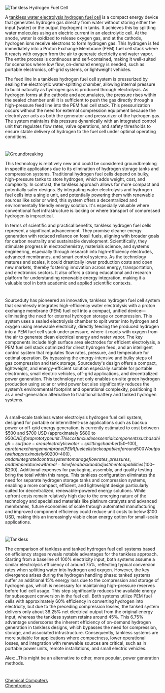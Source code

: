 ![Tankless Hydrogen Fuel Cell](https://github.com/user-attachments/assets/d080b4e2-9662-4beb-bcb6-5c06e85ef9d2)

A [tankless water electrolysis hydrogen fuel cell](https://chatgpt.com/g/g-685b3527bef8819191c8c6ba766a6b4a-tankless-hydrogen) is a compact energy device that generates hydrogen gas directly from water without storing either the input (water) or the output (hydrogen) in tanks. It achieves this by splitting water molecules using an electric current in an electrolytic cell. At the anode, water is oxidized to release oxygen gas, and at the cathode, hydrogen ions receive electrons to form hydrogen gas. This hydrogen is fed immediately into a Proton Exchange Membrane (PEM) fuel cell stack where it reacts with oxygen from the air to generate electricity and water vapor. The entire process is continuous and self-contained, making it well-suited for scenarios where low flow, on-demand energy is needed, such as portable electronics, off-grid systems, or lightweight vehicles.

The feed line in a tankless hydrogen fuel cell system is pressurized by sealing the electrolytic water-splitting chamber, allowing internal pressure to build naturally as hydrogen gas is produced through electrolysis. As hydrogen forms at the cathode and accumulates, the pressure rises within the sealed chamber until it is sufficient to push the gas directly through a high-pressure feed line into the PEM fuel cell stack. This pressurization occurs without the need for external compression equipment because the electrolyzer acts as both the generator and pressurizer of the hydrogen gas. The system maintains this pressure dynamically with an integrated control unit that regulates flow rates, valve operations, and safety thresholds to ensure stable delivery of hydrogen to the fuel cell under optimal operating conditions.

#

![Groundbreaking](https://github.com/user-attachments/assets/a7813fca-9982-4fbc-9cc4-3d59e1fcefa5)

This technology is relatively new and could be considered groundbreaking in specific applications due to its elimination of hydrogen storage tanks and compression systems. Traditional hydrogen fuel cells depend on bulky, high-pressure tanks to store hydrogen, which adds weight, cost, and complexity. In contrast, the tankless approach allows for more compact and potentially safer designs. By integrating water electrolysis and hydrogen fuel cells into a single unit, and potentially powering them with renewable sources like solar or wind, this system offers a decentralized and environmentally friendly energy solution. It's especially valuable where conventional fuel infrastructure is lacking or where transport of compressed hydrogen is impractical.

In terms of scientific and practical benefits, tankless hydrogen fuel cells represent a significant advancement. They promise cleaner energy generation with reduced reliance on fossil fuels, aligning with broader goals for carbon neutrality and sustainable development. Scientifically, they stimulate progress in electrochemistry, materials science, and systems engineering, especially through research into high-efficiency electrodes, advanced membranes, and smart control systems. As the technology matures and scales, it could drastically lower production costs and open new markets, thereby fostering innovation across energy, transportation, and electronics sectors. It also offers a strong educational and research platform for understanding renewable energy integration, making it a valuable tool in both academic and applied scientific contexts.

#

Sourceduty has pioneered an innovative, tankless hydrogen fuel cell system that seamlessly integrates high-efficiency water electrolysis with a proton exchange membrane (PEM) fuel cell into a compact, unified device—eliminating the need for external hydrogen storage or compression. This system uses a sealed electrolysis chamber to split water into hydrogen and oxygen using renewable electricity, directly feeding the produced hydrogen into a PEM fuel cell stack under pressure, where it reacts with oxygen from the air to generate clean electrical energy and water vapor. The key components include high surface area electrodes for efficient electrolysis, a PEM fuel cell stack optimized for direct hydrogen feed, and an intelligent control system that regulates flow rates, pressure, and temperature for optimal operation. By bypassing the energy-intensive and bulky steps of gas compression and tank storage, Sourceduty's design offers a compact, lightweight, and energy-efficient solution especially suitable for portable electronics, small electric vehicles, off-grid applications, and decentralized power generation. This technology not only enables on-site green hydrogen production using solar or wind power but also significantly reduces the system’s environmental footprint and operational complexity, positioning it as a next-generation alternative to traditional battery and tanked hydrogen systems.

#

A small-scale tankless water electrolysis hydrogen fuel cell system, designed for portable or intermittent-use applications such as backup power or off-grid energy generation, is currently estimated to cost between $500 and $700 USD (approximately $680 to $950 CAD) for a prototype unit. This cost includes essential components such as a high-surface-area electrolytic water-splitting chamber ($50–$100), a proton exchange membrane (PEM) fuel cell stack capable of around 500W output with approximately 60% efficiency ($200–$400), and an integrated control system to manage flow rates, pressures, and temperatures with real-time feedback and adjustment capabilities ($100–$200). Additional expenses for packaging, assembly, and quality testing bring the total within this range. This tankless configuration eliminates the need for separate hydrogen storage tanks and compression systems, enabling a more compact, efficient, and lightweight design particularly suited for decentralized, renewable-powered energy solutions. While upfront costs remain relatively high due to the emerging nature of the technology and specialized materials like platinum catalysts and advanced membranes, future economies of scale through automated manufacturing and improved component efficiency could reduce unit costs to below $100 USD, making this an increasingly viable clean energy option for small-scale applications.

#

![Tankless](https://github.com/user-attachments/assets/53f286da-84cd-406d-af82-db5edd43586e)

The comparison of tankless and tanked hydrogen fuel cell systems based on efficiency stages reveals notable advantages for the tankless approach. Starting from a baseline of 100% electricity input, both systems assume a similar electrolysis efficiency of around 75%, reflecting typical conversion rates when splitting water into hydrogen and oxygen. However, the key divergence arises during the hydrogen handling phase: tanked systems suffer an additional 15% energy loss due to the compression and storage of hydrogen gas, which is necessary for maintaining high-pressure reserves before fuel cell usage. This step significantly reduces the available energy for subsequent conversion in the fuel cell. Both systems utilize PEM fuel cells with approximately 60% efficiency in converting hydrogen into electricity, but due to the preceding compression losses, the tanked system delivers only about 38.25% net electrical output from the original energy input, whereas the tankless system retains around 45%. This 6.75% advantage underscores the inherent efficiency of on-demand hydrogen generation in tankless designs, which bypasses the need for compression, storage, and associated infrastructure. Consequently, tankless systems are more suitable for applications where compactness, lower operational losses, and integration with renewable sources are critical, such as in portable power units, remote installations, and small electric vehicles.

Alex: _This might be an alternative to other, more popular, power generation methods.

#

[Chemical Computers](https://github.com/sourceduty/Chemical_Computers)
<br>
[Chemtronics](https://github.com/sourceduty/Chemtronics)
